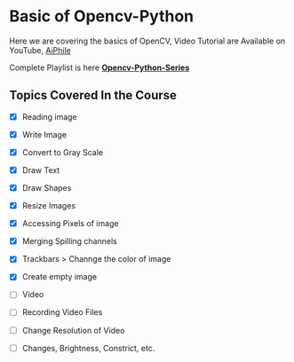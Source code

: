# Basic of Opencv-Python
Here we are covering the basics of OpenCV, Video Tutorial are Available on YouTube, [AiPhile](https://www.youtube.com/c/aiphile) 

Complete Playlist is here [**Opencv-Python-Series**](https://www.youtube.com/watch?v=vPMzYlTcsZg&list=PLJ958Ls6nowUgrcGE2g77ggNl13TB_p-3)

## Topics Covered In the Course  
- [x] Reading image
- [x] Write Image
- [x] Convert to Gray Scale
- [x] Draw Text
- [x] Draw Shapes
- [x] Resize Images
- [x] Accessing Pixels of image
- [x] Merging Spilling channels
- [x] Trackbars > Channge the color of image
- [x] Create empty image
- [ ] Video 
- [ ] Recording Video Files
- [ ] Change Resolution of Video
- [ ] Changes, Brightness, Constrict, etc.

